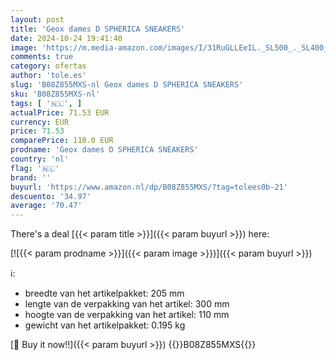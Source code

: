 ```yaml
---
layout: post
title: 'Geox dames D SPHERICA SNEAKERS'
date: 2024-10-24 19:41:40
image: 'https://m.media-amazon.com/images/I/31RuGLLEeIL._SL500_._SL400_.jpg'
comments: true
category: ofertas
author: 'tole.es'
slug: 'B08Z855MXS-nl Geox dames D SPHERICA SNEAKERS'
sku: 'B08Z855MXS-nl'
tags: [ '🇳🇱', ]
actualPrice: 71.53 EUR
currency: EUR
price: 71.53
comparePrice: 110.0 EUR
prodname: 'Geox dames D SPHERICA SNEAKERS'
country: 'nl'
flag: '🇳🇱'
brand: ''
buyurl: 'https://www.amazon.nl/dp/B08Z855MXS/?tag=tolees0b-21'
descuento: '34.97'
average: '70.47'
---
```


There's a deal [{{< param title >}}]({{< param buyurl >}})  here:

[![{{< param prodname >}}]({{< param image >}})]({{< param buyurl >}})

ℹ️:

- breedte van het artikelpakket: 205 mm
- lengte van de verpakking van het artikel: 300 mm
- hoogte van de verpakking van het artikel: 110 mm
- gewicht van het artikelpakket: 0.195 kg

[🛒 Buy it now!!]({{< param buyurl >}})
{{<world>}}B08Z855MXS{{</world>}}
